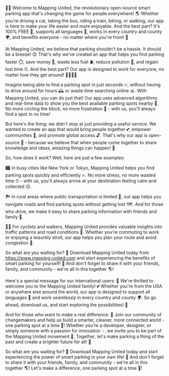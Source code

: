 🚨💥 Welcome to Mapping United, the revolutionary open-source smart parking app that's changing the game for people everywhere! 🌎 Whether you're driving a car, taking the bus, riding a train, biking, or walking, our app is here to make your life easier and more enjoyable. And the best part? It's 100% FREE 🤑, supports all languages 💬, works in every country and county 🌍, and benefits everyone - no matter where you're from! 🎉

At Mapping United, we believe that parking shouldn't be a hassle. It should be a breeze! 😊 That's why we've created an app that helps you find parking faster ⏱️, save money 💸, waste less fuel ⛽️, reduce pollution 🌟, and regain lost time ⏰. And the best part? Our app is designed to work for everyone, no matter how they get around! 🚌🚂🚴‍♀️

Imagine being able to find a parking spot in just seconds 🔥, without having to drive around for hours 🕰️ or waste time searching online 📊. With Mapping United, you can do just that! Our app uses advanced algorithms and real-time data to show you the best available parking spots nearby 📍. No more circling the block, no more frustration 😤 - with us, you'll always find a spot in no time!

But here's the thing: we didn't stop at just providing a useful service. We wanted to create an app that would bring people together 💕, empower communities 🌈, and promote global access 🔓. That's why our app is open-source 👀 - because we believe that when people come together to share knowledge and ideas, amazing things can happen! 🤩

So, how does it work? Well, here are just a few examples:

🏙️ In busy cities like New York or Tokyo, Mapping United helps you find parking spots quickly and efficiently 🔥. No more stress, no more wasted time ⏰ - with us, you'll always arrive at your destination feeling calm and collected 😌.

🏞️ In rural areas where public transportation is limited 🚌, our app helps you navigate roads and find parking spots without getting lost 🗺️. And for those who drive, we make it easy to share parking information with friends and family 👫.

🚴‍♀️ For cyclists and walkers, Mapping United provides valuable insights into traffic patterns and road conditions 🌈. Whether you're commuting to work or enjoying a leisurely stroll, our app helps you plan your route and avoid congestion 💨.

So what are you waiting for? 🤔 Download Mapping United today from https://www.mapping-united.com and start experiencing the benefits of smart parking for yourself! 👀 And don't forget to share it with your friends, family, and community - we're all in this together 🌎!

Here's a special message for our international users: 📣 We're thrilled to welcome you to the Mapping United family! 💕 Whether you're from the USA or anywhere else around the world, our app is designed to support all languages 💬 and work seamlessly in every country and county 🌍. So go ahead, download us, and start exploring the possibilities! 🚀

And for those who want to make a real difference: 🌟 Join our community of changemakers and help us build a smarter, cleaner, more connected world - one parking spot at a time 🔩! Whether you're a developer, designer, or simply someone with a passion for innovation 💡, we invite you to be part of the Mapping United movement 🌈. Together, let's make parking a thing of the past and create a brighter future for all! 🌟

So what are you waiting for? 🤔 Download Mapping United today and start experiencing the power of smart parking in your own life! 👀 And don't forget to share it with your friends, family, and community - we're all in this together 🌎! Let's make a difference, one parking spot at a time 🔩!